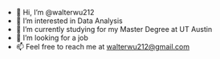 - 👋 Hi, I’m @walterwu212
- 👀 I’m interested in Data Analysis
- 🌱 I’m currently studying for my Master Degree at UT Austin
- 💞️ I’m looking for a job
- 📫 Feel free to reach me at walterwu212@gmail.com 

<!---
walterwu212/walterwu212 is a ✨ special ✨ repository because its `README.md` (this file) appears on your GitHub profile.
You can click the Preview link to take a look at your changes.
--->
